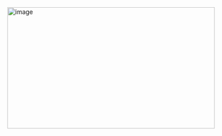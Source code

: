 
<img width="472" height="277" alt="image" src="https://github.com/user-attachments/assets/90756188-395c-4e47-9b49-9d3a403698e2" />

